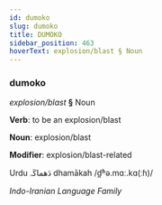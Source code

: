 ```yaml
---
id: dumoko
slug: dumoko
title: DUMOKO
sidebar_position: 463
hoverText: explosion/blast § Noun
---
```


### dumoko

*explosion/blast* **§** Noun

**Verb**: to be an explosion/blast

**Noun**: explosion/blast

**Modifier**: explosion/blast-related

Urdu دَھماکَہ dhamākah /d̪ʱə.mɑː.kɑ(ːɦ)/

*Indo-Iranian Language Family*
